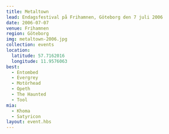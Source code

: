 ```yaml
---
title: Metaltown
lead: Endagsfestival på Frihamnen, Göteborg den 7 juli 2006
date: 2006-07-07
venue: Frihamnen
region: Göteborg
img: metaltown-2006.jpg
collection: events
location:
  latitude: 57.7162016
  longitude: 11.9576063
best:
  - Entombed
  - Evergrey
  - Motörhead
  - Opeth
  - The Haunted
  - Tool
mia:
  - Khoma
  - Satyricon
layout: event.hbs
---
```

